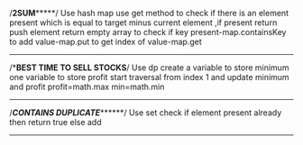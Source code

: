 /****************2SUM*********************/
Use hash map 
use get method to check if there is an element present which is equal to target minus current element ,if present return
push element 
return empty array 
to check if key present-map.containsKey
to add value-map.put
to get index of value-map.get
********************************************
/*********BEST TIME TO SELL STOCKS********/
Use dp
create a variable to store  minimum
one variable to store profit
start traversal from index 1 and update minimum and profit 
profit=math.max
min=math.min
********************************************
/*********CONTAINS DUPLICATE***************/
Use set
check if element present already then return true
else add
***********************************************
